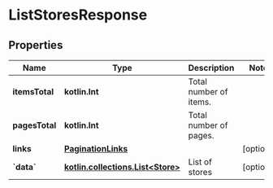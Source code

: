 
# ListStoresResponse

## Properties
Name | Type | Description | Notes
------------ | ------------- | ------------- | -------------
**itemsTotal** | **kotlin.Int** | Total number of items. | 
**pagesTotal** | **kotlin.Int** | Total number of pages. | 
**links** | [**PaginationLinks**](PaginationLinks.md) |  |  [optional]
**&#x60;data&#x60;** | [**kotlin.collections.List&lt;Store&gt;**](Store.md) | List of stores |  [optional]



